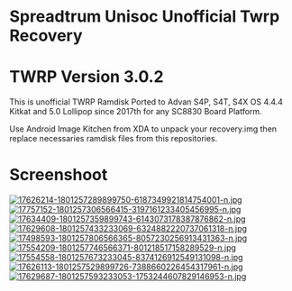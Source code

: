 # Spreadtrum Unisoc Unofficial Twrp Recovery
# TWRP Version 3.0.2

This is unofficial TWRP Ramdisk Ported to Advan S4P, S4T, S4X OS 4.4.4 Kitkat and 5.0 Lollipop since 2017th for any SC8830 Board Platform.

Use Android Image Kitchen from XDA to unpack your recovery.img then replace necessaries ramdisk files from this repositories.


# Screenshoot
[![17626214-1801257289899750-6187349921814754001-n.jpg](https://i.postimg.cc/85mgbHfM/17626214-1801257289899750-6187349921814754001-n.jpg)](https://postimg.cc/85mgbHfM) [![17757152-1801257306566415-3197161233405456995-n.jpg](https://i.postimg.cc/4xjG4nT7/17757152-1801257306566415-3197161233405456995-n.jpg)](https://postimg.cc/4xjG4nT7)
[![17634409-1801257359899743-6143073178387876862-n.jpg](https://i.postimg.cc/B60GDybJ/17634409-1801257359899743-6143073178387876862-n.jpg)](https://postimg.cc/B60GDybJ) [![17629608-1801257433233069-6324882220737061318-n.jpg](https://i.postimg.cc/6p8wNnFx/17629608-1801257433233069-6324882220737061318-n.jpg)](https://postimg.cc/6p8wNnFx)
[![17498593-1801257806566365-8057230256913431363-n.jpg](https://i.postimg.cc/BbNsJgq4/17498593-1801257806566365-8057230256913431363-n.jpg)](https://i.postimg.cc/BbNsJgq4) [![17554209-1801257746566371-801218517158289529-n.jpg](https://i.postimg.cc/441XvJpq/17554209-1801257746566371-801218517158289529-n.jpg)](https://postimg.cc/441XvJpq) [![17554558-1801257673233045-8374126912549131098-n.jpg](https://i.postimg.cc/qMb0YjbG/17554558-1801257673233045-8374126912549131098-n.jpg)](https://postimg.cc/qMb0YjbG)
[![17626113-1801257529899726-7388660226454317961-n.jpg](https://i.postimg.cc/43tgYZJ8/17626113-1801257529899726-7388660226454317961-n.jpg)](https://postimg.cc/43tgYZJ8) [![17629687-1801257593233053-1753244607829146953-n.jpg](https://i.postimg.cc/4NNsBr5d/17629687-1801257593233053-1753244607829146953-n.jpg)](https://postimg.cc/4NNsBr5d)



